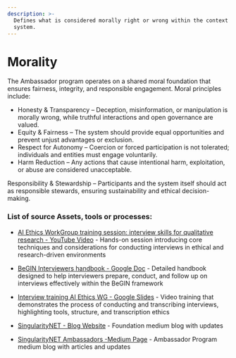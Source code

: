 ```yaml
---
description: >-
  Defines what is considered morally right or wrong within the context of the
  system.
---
```


# Morality

The Ambassador program operates on a shared moral foundation that ensures fairness, integrity, and responsible engagement. Moral principles include:

* Honesty & Transparency – Deception, misinformation, or manipulation is morally wrong, while truthful interactions and open governance are valued.
* Equity & Fairness – The system should provide equal opportunities and prevent unjust advantages or exclusion.
* Respect for Autonomy – Coercion or forced participation is not tolerated; individuals and entities must engage voluntarily.
* Harm Reduction – Any actions that cause intentional harm, exploitation, or abuse are considered unacceptable.

Responsibility & Stewardship – Participants and the system itself should act as responsible stewards, ensuring sustainability and ethical decision-making.



### List of source Assets, tools or processes:
- [AI Ethics WorkGroup training session: interview skills for qualitative research - YouTube Video](https://www.youtube.com/watch?v=_x9fsRcKIPc) - Hands-on session introducing core techniques and considerations for conducting interviews in ethical and research-driven environments

- [BeGIN Interviewers handbook - Google Doc](https://docs.google.com/document/d/1UZTzjgQQvz1bIkB1_ZZR--qyJTfTIGAJSfajD8nmIl4/edit?tab=t.0#heading=h.e4eyhhbphll2) - Detailed handbook designed to help interviewers prepare, conduct, and follow up on interviews effectively within the BeGIN framework

- [Interview training AI Ethics WG - Google Slides](https://docs.google.com/presentation/d/1tIbACuTHo-xKqF2gkAEn3CbqOC2YkwBVpqvUdOkxqzU/edit?slide=id.p#slide=id.p) - Video training that demonstrates the process of conducting and transcribing interviews, highlighting tools, structure, and transcription ethics

- [SingularityNET - Blog Website](https://blog.singularitynet.io/) - Foundation medium blog with updates

- [SingularityNET Ambassadors -Medium Page](https://medium.com/@singularitynetambassadors) - Ambassador Program medium blog with articles and updates
